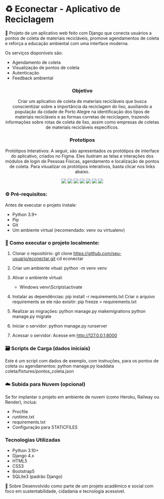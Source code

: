 # ♻ Econectar - Aplicativo de Reciclagem

🌱 Projeto de um aplicativo web feito com Django que conecta usuários a pontos de coleta de materiais recicláveis, promove agendamentos de coleta e reforça a educação ambiental com uma interface moderna. 

Os serviços disponíveis são:

- Agendamento de coleta ​
- Visualização de pontos de coleta ​
- Autenticação
- Feedback ambiental ​

<div align="center">
  
### Objetivo

Criar um aplicativo de coleta de materiais recicláveis que busca conscientizar sobre a importância da reciclagem do lixo, auxiliando a população da cidade de Porto Alegre na identificação dos tipos de materiais recicláveis e as formas corretas de reciclagem, trazendo informações sobre rotas de coleta de lixo, assim como empresas de coletas de materiais recicláveis específicos.

### Prototipos

Protótipos Interativos: A seguir, são apresentados os protótipos de interface do aplicativo, criados no Figma. Eles ilustram as telas e interações dos módulos de login de Pessoas Físicas, agendamento e localização de pontos de coleta. Para visualizar os protótipos
interativos, basta clicar nos links abaixo.

<img src="https://github.com/user-attachments/assets/2cb35788-d05c-4fe5-bf46-5d667494e6e6">
<img src="https://github.com/user-attachments/assets/602e88e6-ba90-44f3-8318-e9aa4c336c17">
<img src="https://github.com/user-attachments/assets/ce6d11d3-5a94-4789-b6de-b64082aa1f41">
<img src="https://github.com/user-attachments/assets/5ea4ca0f-296b-4ed0-9997-5d7052d21304">
<img src="https://github.com/user-attachments/assets/86a93572-8b21-48b6-9cf2-7eeb82b7c116">
<img src="https://github.com/user-attachments/assets/a517bb64-b61a-416f-93af-872cd0de1be1">
<img src="https://github.com/user-attachments/assets/4a15e87e-cebc-4827-abbc-a89825bd1d8a">

</div>


### ⚙️ Pré-requisitos:
Antes de executar o projeto instale:

* Python 3.9+
* Pip
* Git
* Um ambiente virtual (recomendado: venv ou virtualenv)

### 🚀 Como executar o projeto localmente:
1. Clonar o repositório:
git clone https://github.com/seu-usuario/econectar.git
cd econectar

2. Criar um ambiente vitual:
python -m venv venv

3. Ativar o ambiente virtual:
   * Windows
     venv\Scripts\activate

4. Instalar as dependências:
pip install -r requirements.txt
Criar o arquivo requirements se ele não exisitir:
pip freeze > requirements.txt

5. Realizar as migrações:
python manage.py makemigrations
python manage.py migrate

6. Iniciar o servidor:
python manage.py runserver

7. Acessar o servidor:
Acesse em http://127.0.0.1:8000

### 🗃️ Scripts de Carga (dados iniciais)
Este é um script com dados de exemplo, com instruções, para os pontos de coleta ou agendamentos:
python manage.py loaddata coleta/fixtures/pontos_coleta.json

### ☁️ Subida para Nuvem (opcional)
Se for implantar o projeto em ambiente de nuvem (como Heroku, Railway ou Render), inclua:

  * Procfile
  * runtime.txt
  * requirements.txt
  * Configuração para STATICFILES

### Tecnologias Utilizadas

* Python 3.10+ 
* Django 4.x
* HTML5
* CSS3
* Bootstrap5
* SQLite3 (padrão Django)

🌿 Sobre
Desenvolvido como parte de um projeto acadêmico e social com foco em sustentabilidade, cidadania e tecnologia acessível.

  

